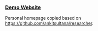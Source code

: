 

### [Demo Website](http://ankitsultana.com/researcher)

Personal homepage copied based on https://github.com/ankitsultana/researcher.
